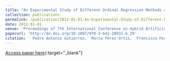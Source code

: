 ```yaml
---
title: "An Experimental Study of Different Ordinal Regression Methods and Measures"
collection: publications
permalink: /publication/2012-01-01-An-Experimental-Study-of-Different-Ordinal-Regression-Methods-and-Measures
date: 2012-01-01
venue: 'Proceedings of 7th International Conference on Hybrid Artificial Intelligence Systems (HAIS2012)'
paperurl: 'http://dx.doi.org/10.1007/978-3-642-28931-6_29'
citation: ' Pedro Antonio Gutiérrez,  María Pérez-Ortiz,  Francisco Fernandez-Navarro,  Javier Sánchez-Monedero,  César Hervás-Martínez, &quot;An Experimental Study of Different Ordinal Regression Methods and Measures.&quot; Proceedings of 7th International Conference on Hybrid Artificial Intelligence Systems (HAIS2012), 2012, pp.296-307.'
---
```

[Access paper here](http://dx.doi.org/10.1007/978-3-642-28931-6_29){:target="_blank"}
